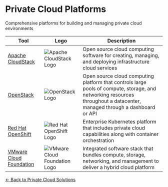 # Private Cloud Platforms

Comprehensive platforms for building and managing private cloud environments

| Tool | Logo | Description |
|------|------|-------------|
| [Apache CloudStack](https://cloudstack.apache.org/) | ![Apache CloudStack Logo](/logos/cloud/private-cloud/cloudstack.png) | Open source cloud computing software for creating, managing, and deploying infrastructure cloud services |
| [OpenStack](https://www.openstack.org/) | ![OpenStack Logo](/logos/cloud/private-cloud/openstack.png) | Open source cloud computing platform that controls large pools of compute, storage, and networking resources throughout a datacenter, managed through a dashboard or API |
| [Red Hat OpenShift](https://www.redhat.com/en/technologies/cloud-computing/openshift) | ![Red Hat OpenShift Logo](/logos/cloud/private-cloud/openshift.png) | Enterprise Kubernetes platform that includes private cloud capabilities along with container orchestration |
| [VMware Cloud Foundation](https://www.vmware.com/products/cloud-foundation.html) | ![VMware Cloud Foundation Logo](/logos/cloud/private-cloud/vmware-cloud-foundation.png) | Integrated software stack that bundles compute, storage, networking, and management to deliver a hybrid cloud platform |

[← Back to Private Cloud Solutions](../)
